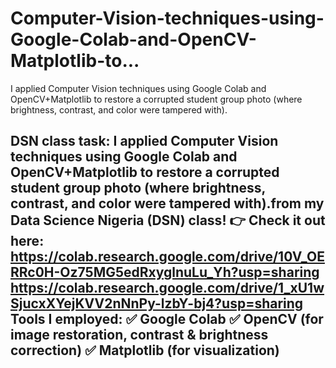 # Computer-Vision-techniques-using-Google-Colab-and-OpenCV-Matplotlib-to...
I applied Computer Vision techniques using Google Colab and OpenCV+Matplotlib to restore a corrupted student group photo (where brightness, contrast, and color were tampered with).
## DSN class task: I applied Computer Vision techniques using Google Colab and OpenCV+Matplotlib to restore a corrupted student group photo (where brightness, contrast, and color were tampered with).from my Data Science Nigeria (DSN) class!  👉 Check it out here: https://colab.research.google.com/drive/10V_OERRc0H-Oz75MG5edRxyglnuLu_Yh?usp=sharing  https://colab.research.google.com/drive/1_xU1wSjucxXYejKVV2nNnPy-lzbY-bj4?usp=sharing  Tools I employed: ✅ Google Colab ✅ OpenCV (for image restoration, contrast & brightness correction) ✅ Matplotlib (for visualization)
